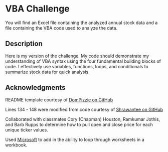 # VBA Challenge

You will find an Excel file containing the analyzed annual stock data and a file containing the VBA code used to analyze the data.

## Description

Here is my version of the challenge. My code should demonstrate my understanding of VBA syntax using the four fundamental building blocks of code. I effectively use variables, functions, loops, and conditionals to summarize stock data for quick analysis.

## Acknowledgments

README template courtesy of [DomPizzie on GitHub ](https://gist.github.com/DomPizzie/7a5ff55ffa9081f2de27c315f5018afc#project-title)

Lines 134 - 148 were modified from code courtesy of [Shrawantee on GitHub](https://github.com/shrawantee/VBA-Scripting---Stock-Market-Analysis/blob/master/HW2_Hard_DS.vbs)

Collaborated with classmates Cory (Chapman) Houston, Ramkumar Jothis, and Barb Rupps to determine how to pull open and close price for each unique ticker values.

Used [Microsoft](https://support.microsoft.com/en-gb/topic/macro-to-loop-through-all-worksheets-in-a-workbook-feef14e3-97cf-00e2-538b-5da40186e2b0) to add in the ability to loop through worksheets in a workbook.
